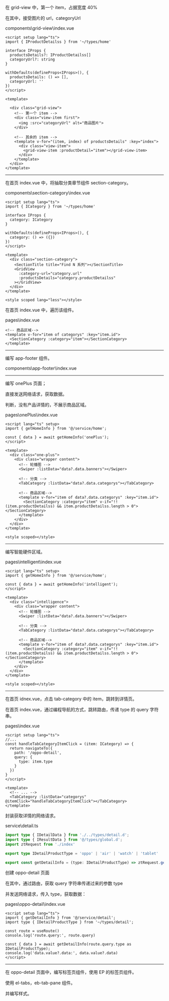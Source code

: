 在 grid-view 中，第一个 item，占据宽度 40%

在其中，接受图片的 url，categoryUrl

components\grid-view\index.vue

```vue
<script setup lang="ts">
import { IProductDetailss } from '~/types/home'

interface IProps {
  productsDetails?: IProductDetailss[]
  categoryUrl?: string
}

withDefaults(defineProps<IProps>(), {
  productsDetails: () => [],
  categoryUrl: ''
})
</script>

<template>
  
  <div class="grid-view">
    <!-- 第一个 item -->
    <div class="view-item first">
      <img :src="categoryUrl" alt="商品图片">
    </div>

    <!-- 其余的 item -->
    <template v-for="(item, index) of productsDetails" :key="index">
      <div class="view-item">
        <grid-view-item :productDetail="item"></grid-view-item>
      </div>
    </template>
  </div>
</template>
```

---

在首页 index.vue 中，将抽取分类章节组件 section-category。

components\section-category\index.vue

```vue
<script setup lang="ts">
import { ICategory } from '~/types/home'

interface IProps {
  category: ICategory
}

withDefaults(defineProps<IProps>(), {
  category: () => ({})
})
</script>

<template>
  <div class="section-category">
    <SectionTitle title="Find N 系列"></SectionTitle>
    <GridView
      :category-url="category.url"
      :productsDetails="category.productDetailss"
    ></GridView>
  </div>
</template>

<style scoped lang="less"></style>
```

在首页 index.vue 中，遍历该组件。

pages\index.vue

```vue
<!-- 商品区域-->
<template v-for="item of categorys" :key="item.id">
  <SectionCategory :category="item"></SectionCategory>
</template>
```

---

编写 app-footer 组件。

components\app-footer\index.vue

---

编写 onePlus 页面；

直接发送网络请求，获取数据。

判断，没有产品详情的，不展示商品区域。

pages\onePlus\index.vue

```vue
<script lang="ts" setup>
import { getHomeInfo } from '@/service/home';

const { data } = await getHomeInfo('onePlus');
</script>

<template>
  <div class="one-plus">
    <div class="wrapper content">
      <!-- 轮播图 -->
      <Swiper :listData="data?.data.banners"></Swiper>

      <!-- 分类 -->
      <TabCategory :listData="data?.data.categorys"></TabCategory>

      <!-- 商品区域-->
      <template v-for="item of data?.data.categorys" :key="item.id">
        <SectionCategory :category="item" v-if="!!(item.productDetailss) && item.productDetailss.length > 0"></SectionCategory>
      </template>
    </div>
  </div>
</template>

<style scoped></style>
```

---

编写智能硬件区域。

pages\intelligent\index.vue

```vue
<script lang="ts" setup>
import { getHomeInfo } from '@/service/home';

const { data } = await getHomeInfo('intelligent');
</script>

<template>
  <div class="intelligence">
    <div class="wrapper content">
      <!-- 轮播图 -->
      <Swiper :listData="data?.data.banners"></Swiper>

      <!-- 分类 -->
      <TabCategory :listData="data?.data.categorys"></TabCategory>

      <!-- 商品区域-->
      <template v-for="item of data?.data.categorys" :key="item.id">
        <SectionCategory :category="item" v-if="!!(item.productDetailss) && item.productDetailss.length > 0"></SectionCategory>
      </template>
    </div>
  </div>
</template>

<style scoped></style>
```

---

在首页 idnex.vue，点击 tab-category 中的 item，跳转到详情页。

在首页 index.vue，通过编程导航的方式，跳转路由，传递 type 的 query 字符串。

pages\index.vue

```vue
<script setup lang="ts">
//...
const handleTabCategoryItemClick = (item: ICategory) => {
  return navigateTo({
    path: '/oppo-detail',
    query: {
      type: item.type
    }
  })
}
</script>

<template>
  <!-- ... -->
  <TabCategory :listData="categorys" @itemClick="handleTabCategoryItemClick"></TabCategory>
</template>
```

封装获取详情的网络请求。

service\detail.ts

```typescript
import type { IDetailData } from './../types/detail.d';
import type { IResultData } from '@/types/global.d';
import ztRequest from './index'

export type IDetailProductType = 'oppo' | 'air' | 'watch' | 'tablet'

export const getDetailInfo = (type: IDetailProductType) => ztRequest.get<IResultData<IDetailData>>('/oppoDetail', { type })
```

创建 oppo-detail 页面

在其中，通过路由，获取 query 字符串传递过来的参数 type

并发送网络请求，传入 type，获取数据：

pages\oppo-detail\index.vue

```vue
<script setup lang="ts">
import { getDetailInfo } from '@/service/detail';
import type { IDetailProductType } from '~/types/detail';

const route = useRoute()
console.log('route.query:', route.query)

const { data } = await getDetailInfo(route.query.type as IDetailProductType);
console.log('data.value?.data:', data.value?.data)
</script>
```

---

在 oppo-detail 页面中，编写标签页组件，使用 EP 的标签页组件。

使用 el-tabs，eb-tab-pane 组件。

并编写样式。